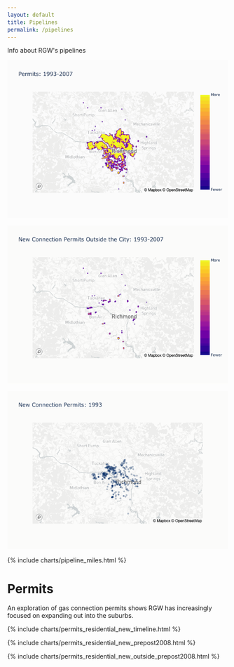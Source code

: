 ```yaml
---
layout: default
title: Pipelines
permalink: /pipelines
---
```

Info about RGW's pipelines

![RGW Expansion Post-2008][expansion]

![RGW Expansion post-2008 outside the city][outside the city]

![RGW New permits][new permits]

{% include charts/pipeline_miles.html %}

# Permits

An exploration of gas connection permits shows RGW has increasingly focused on expanding out into the suburbs.

{% include charts/permits_residential_new_timeline.html %}

{% include charts/permits_residential_new_prepost2008.html %}

{% include charts/permits_residential_new_outside_prepost2008.html %}


[new permits]: assets/New%20Permits%20-%20scatter%20-%20sticky_Year%20Issued-1993.gif
[expansion]: assets/Before2008%20-%20heatmap_pre-2008-1993-2007.gif
[outside the city]: assets/New%20Permits%20Outside%20the%20City%20Before%202008%20-%20heatmap_pre-2008-1993-2007.gif